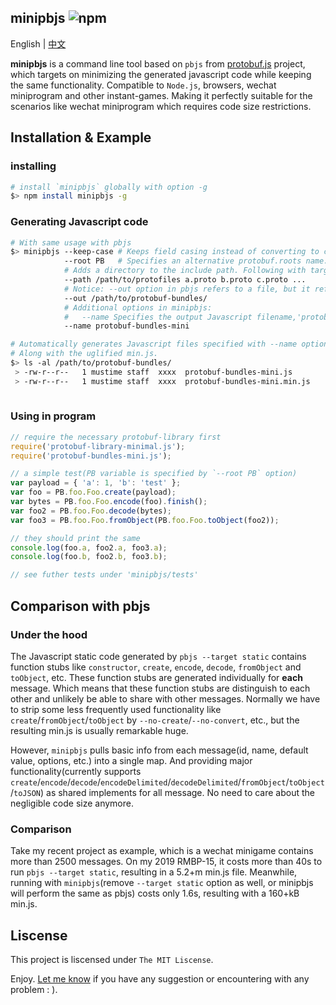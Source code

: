 ## minipbjs ![npm](https://img.shields.io/npm/v/minipbjs?color=0c0&style=flat-square)

English | [中文](https://github.com/mustime/minipbjs/blob/main/README.zh-CN.md)

**minipbjs** is a command line tool based on `pbjs` from [protobuf.js](https://github.com/protobufjs/protobuf.js) project, which targets on minimizing the generated javascript code while keeping the same functionality. Compatible to `Node.js`, browsers, wechat miniprogram and other instant-games. Making it perfectly suitable for the scenarios like wechat miniprogram which requires code size restrictions.

## Installation & Example

### installing

```bash
# install `minipbjs` globally with option -g
$> npm install minipbjs -g
```

### Generating Javascript code

```bash
# With same usage with pbjs
$> minipbjs --keep-case # Keeps field casing instead of converting to camel case.
            --root PB   # Specifies an alternative protobuf.roots name.
            # Adds a directory to the include path. Following with target protofiles
            --path /path/to/protofiles a.proto b.proto c.proto ...
            # Notice: --out option in pbjs refers to a file, but it refers to a dir in minipbjs
            --out /path/to/protobuf-bundles/
            # Additional options in minipbjs:
            #   --name Specifies the output Javascript filename,'protobuf-bundles' by default.
            --name protobuf-bundles-mini

# Automatically generates Javascript files specified with --name options.
# Along with the uglified min.js.
$> ls -al /path/to/protobuf-bundles/
 > -rw-r--r--   1 mustime staff  xxxx  protobuf-bundles-mini.js
 > -rw-r--r--   1 mustime staff  xxxx  protobuf-bundles-mini.min.js
 
```

### Using in program

```javascript
// require the necessary protobuf-library first
require('protobuf-library-minimal.js');
require('protobuf-bundles-mini.js');

// a simple test(PB variable is specified by `--root PB` option)
var payload = { 'a': 1, 'b': 'test' };
var foo = PB.foo.Foo.create(payload);
var bytes = PB.foo.Foo.encode(foo).finish();
var foo2 = PB.foo.Foo.decode(bytes);
var foo3 = PB.foo.Foo.fromObject(PB.foo.Foo.toObject(foo2));

// they should print the same
console.log(foo.a, foo2.a, foo3.a);
console.log(foo.b, foo2.b, foo3.b);

// see futher tests under 'minipbjs/tests'
```


## Comparison with pbjs

### Under the hood

The Javascript static code generated by `pbjs --target static` contains function stubs like `constructor`, `create`, `encode`, `decode`, `fromObject` and `toObject`, etc. These function stubs are generated individually for **each** message. Which means that these function stubs are distinguish to each other and unlikely be able to share with other messages. Normally we have to strip some less frequently used functionality like `create`/`fromObject`/`toObject` by `--no-create`/`--no-convert`, etc., but the resulting min.js is usually remarkable huge.

However, `minipbjs` pulls basic info from each message(id, name, default value, options, etc.) into a single map. And providing major functionality(currently supports `create`/`encode`/`decode`/`encodeDelimited`/`decodeDelimited`/`fromObject`/`toObject`/`toJSON`) as shared implements for all message. No need to care about the negligible code size anymore.

### Comparison

Take my recent project as example, which is a wechat minigame contains more than 2500 messages. On my 2019 RMBP-15, it costs more than 40s to run `pbjs --target static`, resulting in a 5.2+m min.js file. Meanwhile, running with `minipbjs`(remove `--target static` option as well, or minipbjs will perform the same as pbjs) costs only 1.6s, resulting with a 160+kB min.js.

## Liscense

This project is liscensed under `The MIT Liscense`. 

Enjoy. [Let me know](https://github.com/mustime/minipbjs/issues) if you have any suggestion or encountering with any problem : ).
